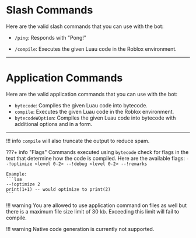 # Slash Commands
Here are the valid slash commands that you can use with the bot:

- `/ping`: Responds with "Pong!"
  
- `/compile`: Executes the given Luau code in the Roblox environment.

---

# Application Commands
Here are the valid application commands that you can use with the bot:

- `bytecode`: Compiles the given Luau code into bytecode.
- `compile`: Executes the given Luau code in the Roblox environment.
- `bytecodeWOption`: Compiles the given Luau code into bytecode with additional options and in a form.

---

!!! info 
    `compile` will also truncate the output to reduce spam.

???+ info "Flags"
    Commands executed using `bytecode` check for flags in the text that determine how the code is compiled. Here are the available flags:
    ```
    --!optimize <level 0-2>
    --!debug <level 0-2>
    --!remarks
    ```

    Example:
    ```lua
    --!optimize 2
    print(1+1) -- would optimize to print(2)
    ```

!!! warning 
    You are allowed to use application command on files as well but there is a maximum file size limit of 30 kb.
    Exceeding this limit will fail to compile.

!!! warning 
    Native code generation is currently not supported.